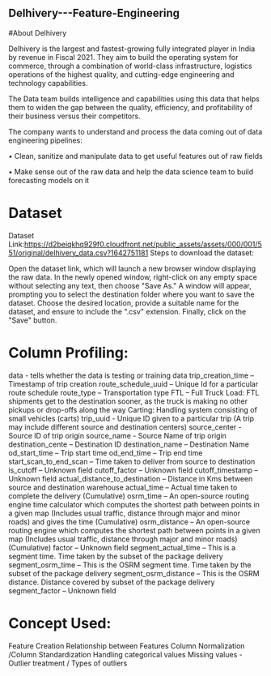 ## Delhivery---Feature-Engineering
#About Delhivery

Delhivery is the largest and fastest-growing fully integrated player in India by revenue in Fiscal 2021. They aim to build the operating system for commerce, through a combination of world-class infrastructure, logistics operations of the highest quality, and cutting-edge engineering and technology capabilities.

The Data team builds intelligence and capabilities using this data that helps them to widen the gap between the quality, efficiency, and profitability of their business versus their competitors.


The company wants to understand and process the data coming out of data engineering pipelines:

• Clean, sanitize and manipulate data to get useful features out of raw fields

• Make sense out of the raw data and help the data science team to build forecasting models on it

# Dataset

Dataset Link:https://d2beiqkhq929f0.cloudfront.net/public_assets/assets/000/001/551/original/delhivery_data.csv?1642751181
Steps to download the dataset:

Open the dataset link, which will launch a new browser window displaying the raw data.
In the newly opened window, right-click on any empty space without selecting any text, then choose "Save As."
A window will appear, prompting you to select the destination folder where you want to save the dataset.
Choose the desired location, provide a suitable name for the dataset, and ensure to include the ".csv" extension. Finally, click on the "Save" button.
# Column Profiling:

data - tells whether the data is testing or training data
trip_creation_time – Timestamp of trip creation
route_schedule_uuid – Unique Id for a particular route schedule
route_type – Transportation type
FTL – Full Truck Load: FTL shipments get to the destination sooner, as the truck is making no other pickups or drop-offs along the way
Carting: Handling system consisting of small vehicles (carts)
trip_uuid - Unique ID given to a particular trip (A trip may include different source and destination centers)
source_center - Source ID of trip origin
source_name - Source Name of trip origin
destination_cente – Destination ID
destination_name – Destination Name
od_start_time – Trip start time
od_end_time – Trip end time
start_scan_to_end_scan – Time taken to deliver from source to destination
is_cutoff – Unknown field
cutoff_factor – Unknown field
cutoff_timestamp – Unknown field
actual_distance_to_destination – Distance in Kms between source and destination warehouse
actual_time – Actual time taken to complete the delivery (Cumulative)
osrm_time – An open-source routing engine time calculator which computes the shortest path between points in a given map (Includes usual traffic, distance through major and minor roads) and gives the time (Cumulative)
osrm_distance – An open-source routing engine which computes the shortest path between points in a given map (Includes usual traffic, distance through major and minor roads) (Cumulative)
factor – Unknown field
segment_actual_time – This is a segment time. Time taken by the subset of the package delivery
segment_osrm_time – This is the OSRM segment time. Time taken by the subset of the package delivery
segment_osrm_distance – This is the OSRM distance. Distance covered by subset of the package delivery
segment_factor – Unknown field
# Concept Used:

Feature Creation
Relationship between Features
Column Normalization /Column Standardization
Handling categorical values
Missing values - Outlier treatment / Types of outliers
